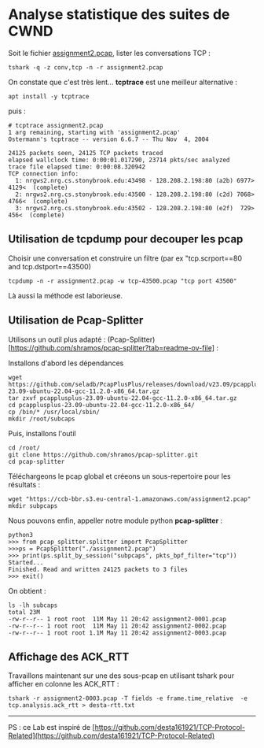 
# Analyse statistique des suites de CWND

Soit le fichier [assignment2.pcap](https://ccb-bbr.s3.eu-central-1.amazonaws.com/assignment2.pcap), lister les conversations TCP :

```
tshark -q -z conv,tcp -n -r assignment2.pcap 
```

On constate que c'est très lent...
**tcptrace** est une meilleur alternative :
```
apt install -y tcptrace
```
puis :
```
# tcptrace assignment2.pcap 
1 arg remaining, starting with 'assignment2.pcap'
Ostermann's tcptrace -- version 6.6.7 -- Thu Nov  4, 2004

24125 packets seen, 24125 TCP packets traced
elapsed wallclock time: 0:00:01.017290, 23714 pkts/sec analyzed
trace file elapsed time: 0:00:08.320942
TCP connection info:
  1: nrgws2.nrg.cs.stonybrook.edu:43498 - 128.208.2.198:80 (a2b) 6977> 4129<  (complete)
  2: nrgws2.nrg.cs.stonybrook.edu:43500 - 128.208.2.198:80 (c2d) 7068> 4766<  (complete)
  3: nrgws2.nrg.cs.stonybrook.edu:43502 - 128.208.2.198:80 (e2f)  729>  456<  (complete)
```

## Utilisation de tcpdump pour decouper les pcap

Choisir une conversation et construire un filtre (par ex "tcp.scrport==80 and tcp.dstport==43500)
```
tcpdump -n -r assignment2.pcap -w tcp-43500.pcap "tcp port 43500"
```
Là aussi la méthode est laborieuse.

## Utilisation de Pcap-Splitter

Utilisons un outil plus adapté : (Pcap-Splitter)[https://github.com/shramos/pcap-splitter?tab=readme-ov-file] :

Installons d'abord les dépendances
```
wget https://github.com/seladb/PcapPlusPlus/releases/download/v23.09/pcapplusplus-23.09-ubuntu-22.04-gcc-11.2.0-x86_64.tar.gz
tar zxvf pcapplusplus-23.09-ubuntu-22.04-gcc-11.2.0-x86_64.tar.gz 
cd pcapplusplus-23.09-ubuntu-22.04-gcc-11.2.0-x86_64/
cp /bin/* /usr/local/sbin/
mkdir /root/subcaps
```

Puis, installons l'outil
```
cd /root/
git clone https://github.com/shramos/pcap-splitter.git
cd pcap-splitter
```

Téléchargeons le pcap global et créeons un sous-repertoire pour les résultats :
```
wget "https://ccb-bbr.s3.eu-central-1.amazonaws.com/assignment2.pcap"
mkdir subpcaps
```

Nous pouvons enfin, appeller notre module python **pcap-splitter** :
```
python3
>>> from pcap_splitter.splitter import PcapSplitter
>>>ps = PcapSplitter("./assignment2.pcap")
>>> print(ps.split_by_session("subpcaps", pkts_bpf_filter="tcp"))
Started...
Finished. Read and written 24125 packets to 3 files
>>> exit()
```

On obtient :
```
ls -lh subcaps
total 23M
-rw-r--r-- 1 root root  11M May 11 20:42 assignment2-0001.pcap
-rw-r--r-- 1 root root  11M May 11 20:42 assignment2-0002.pcap
-rw-r--r-- 1 root root 1.1M May 11 20:42 assignment2-0003.pcap
```

## Affichage des ACK_RTT

Travaillons maintenant sur une des sous-pcap en utilisant tshark pour afficher en colonne les ACK_RTT :
```
tshark -r assignment2-0003.pcap -T fields -e frame.time_relative  -e tcp.analysis.ack_rtt > desta-rtt.txt 
```

---
PS : ce Lab est inspiré de [https://github.com/desta161921/TCP-Protocol-Related](https://github.com/desta161921/TCP-Protocol-Related)
